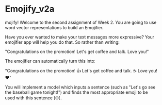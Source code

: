 # Emojify_v2a


mojify!
Welcome to the second assignment of Week 2. You are going to use word vector representations to build an Emojifier.

Have you ever wanted to make your text messages more expressive? Your emojifier app will help you do that. So rather than writing:

"Congratulations on the promotion! Let's get coffee and talk. Love you!"

The emojifier can automatically turn this into:

"Congratulations on the promotion! 👍 Let's get coffee and talk. ☕️ Love you! ❤️"

You will implement a model which inputs a sentence (such as "Let's go see the baseball game tonight!") and finds the most appropriate emoji to be used with this sentence (⚾️).
